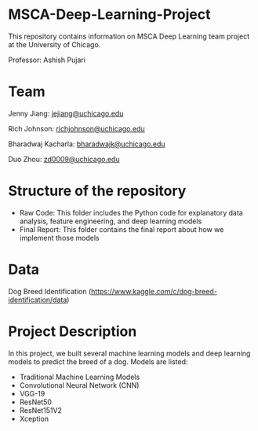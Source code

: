 # MSCA-Deep-Learning-Project
This repository contains information on MSCA Deep Learning team project at the University of Chicago.

Professor: Ashish Pujari

# Team
Jenny Jiang: jejiang@uchicago.edu

Rich Johnson: richjohnson@uchicago.edu

Bharadwaj Kacharla: bharadwajk@uchicago.edu

Duo Zhou: zd0009@uchicago.edu

# Structure of the repository
- Raw Code: This folder includes the Python code for explanatory data analysis, feature engineering, and deep learning models
- Final Report: This folder contains the final report about how we implement those models

# Data
Dog Breed Identification (https://www.kaggle.com/c/dog-breed-identification/data)

# Project Description
In this project, we built several machine learning models and deep learning models to predict the breed of a dog. Models are listed:
- Traditional Machine Learning Models
- Convolutional Neural Network (CNN)
- VGG-19
- ResNet50
- ResNet151V2
- Xception

